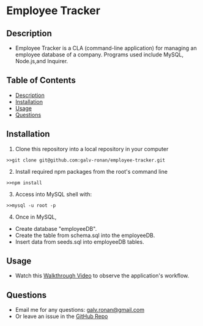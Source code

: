 # Employee Tracker

## Description
* Employee Tracker is a CLA (command-line application) for managing an employee database of a company. Programs used include MySQL, Node.js,and Inquirer.

## Table of Contents
* [Description](#description)
* [Installation](#installation)
* [Usage](#usage)
* [Questions](#questions)

## Installation
1. Clone this repository into a local repository in your computer
```
>>git clone git@github.com:galv-ronan/employee-tracker.git
```

2. Install required npm packages from the root's command line
```
>>npm install
```

3. Access into MySQL shell with:
```
>>mysql -u root -p
```

4. Once in MySQL,
* Create database "employeeDB".
* Create the table from schema.sql into the employeeDB.
* Insert data from seeds.sql into employeeDB tables.

## Usage
* Watch this [Walkthrough Video](https://drive.google.com/file/d/1sGx5RlizEY8m1fIw7iQMrxqpTgyf-jlL/view) to observe the application's workflow.

## Questions
* Email me for any questions: galv.ronan@gmail.com
* Or leave an issue in the [GitHub Repo](https://github.com/galv-ronan/employee-tracker.git)

